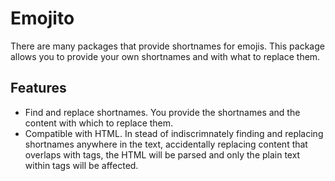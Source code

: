 # Emojito

There are many packages that provide shortnames for emojis. This package allows you to provide your own shortnames and with what to replace them.

## Features

- Find and replace shortnames. You provide the shortnames and the content with which to replace them.
- Compatible with HTML. In stead of indiscrimnately finding and replacing shortnames anywhere in the text, accidentally replacing content that overlaps with tags, the HTML will be parsed and only the plain text within tags will be affected.
